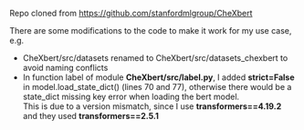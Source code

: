 Repo cloned from https://github.com/stanfordmlgroup/CheXbert

There are some modifications to the code to make it work for my use case, e.g.

- CheXbert/src/datasets renamed to CheXbert/src/datasets_chexbert to avoid naming conflicts
- In function label of module **CheXbert/src/label.py**, I added **strict=False** in model.load_state_dict() (lines 70 and 77), otherwise there would be a state_dict missing key error when loading the bert model.<br>This is due to a version mismatch, since I use **transformers==4.19.2** and they used **transformers==2.5.1**
